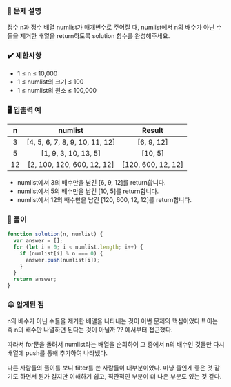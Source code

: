 ### 📝 문제 설명

정수 n과 정수 배열 numlist가 매개변수로 주어질 때, numlist에서 n의 배수가 아닌 수들을 제거한 배열을 return하도록 solution 함수를 완성해주세요.

### ✔️ 제한사항

- 1 ≤ n ≤ 10,000
- 1 ≤ numlist의 크기 ≤ 100
- 1 ≤ numlist의 원소 ≤ 100,000

### 🖥️ 입출력 예

|  n  |            numlist             |       Result       |
| :-: | :----------------------------: | :----------------: |
|  3  | [4, 5, 6, 7, 8, 9, 10, 11, 12] |     [6, 9, 12]     |
|  5  |      [1, 9, 3, 10, 13, 5]      |      [10, 5]       |
| 12  |   [2, 100, 120, 600, 12, 12]   | [120, 600, 12, 12] |

- numlist에서 3의 배수만을 남긴 [6, 9, 12]를 return합니다.
- numlist에서 5의 배수만을 남긴 [10, 5]를 return합니다.
- numlist에서 12의 배수만을 남긴 [120, 600, 12, 12]를 return합니다.

### 🧐 풀이

```js
function solution(n, numlist) {
  var answer = [];
  for (let i = 0; i < numlist.length; i++) {
    if (numlist[i] % n === 0) {
      answer.push(numlist[i]);
    }
  }
  return answer;
}
```

### 😀 알게된 점

n의 배수가 아닌 수들을 제거한 배열을 나타내는 것이 이번 문제의 핵심이었다 !! 이는 즉 n의 배수만 나열하면 된다는 것이 아닐까 ?? 에서부터 접근했다.

따라서 for문을 돌려서 numlist라는 배열을 순회하여 그 중에서 n의 배수인 것들만 다시 배열에 push를 통해 추가하여 나타냈다.

다른 사람들의 풀이를 보니 filter를 쓴 사람들이 대부분이었다. 마냥 줄인게 좋은 것 같기도 하면서 뭔가 길지만 이해하기 쉽고, 직관적인 부분이 더 나은 부분도 있는 것 같다.
